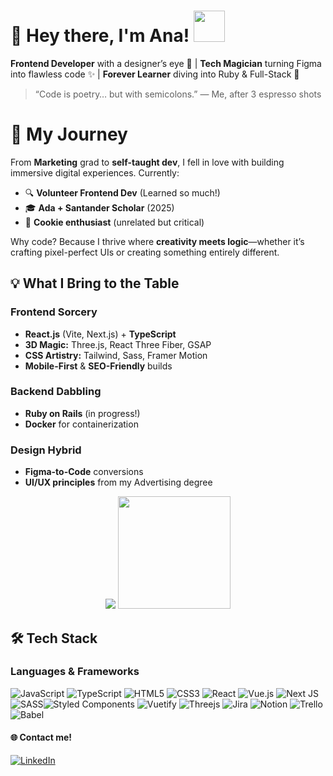 # 👋 Hey there, I'm Ana! <img src="https://media.giphy.com/media/mGcNjsfWAjY5AEZNw6/giphy.gif" width="50">
**Frontend Developer** with a designer’s eye 🎨 | **Tech Magician** turning Figma into flawless code ✨ | **Forever Learner** diving into Ruby & Full-Stack 🌱

> “Code is poetry… but with semicolons.” — Me, after 3 espresso shots

# 🚀 My Journey
From **Marketing** grad to **self-taught dev**, I fell in love with building immersive digital experiences. Currently:
- 🔍 **Volunteer Frontend Dev** (Learned so much!)
- 🎓 **Ada + Santander Scholar** (2025)
- 🍪 **Cookie enthusiast** (unrelated but critical)

Why code? Because I thrive where **creativity meets logic**—whether it’s crafting pixel-perfect UIs or creating something entirely different.

## 💡 What I Bring to the Table
### Frontend Sorcery
- **React.js** (Vite, Next.js) + **TypeScript**
- **3D Magic:** Three.js, React Three Fiber, GSAP
- **CSS Artistry:** Tailwind, Sass, Framer Motion
- **Mobile-First** & **SEO-Friendly** builds

### Backend Dabbling
- **Ruby on Rails** (in progress!)
- **Docker** for containerization

### Design Hybrid
- **Figma-to-Code** conversions
- **UI/UX principles** from my Advertising degree


<div align="center">
<picture>
  <source
    srcset="https://github-readme-stats.vercel.app/api?username=devanaclimgo&show_icons=true&theme=midnight-purple"
    media="(prefers-color-scheme: dark)"
  />
  <source
    srcset="https://github-readme-stats.vercel.app/api?username=devanaclimgo&show_icons=true"
    media="(prefers-color-scheme: light), (prefers-color-scheme: no-preference)"
  />
  <img src="https://github-readme-stats.vercel.app/api?username=devanaclimgo&show_icons=true" />
</picture>
<img height="180em" src="https://github-readme-stats.vercel.app/api/top-langs/?username=devanaclimgo&layout=compact&langs_count=8&theme=midnight-purple"/>
</div>


## 🛠 Tech Stack
### Languages & Frameworks
![JavaScript](https://img.shields.io/badge/javascript-%23323330.svg?style=for-the-badge&logo=javascript&logoColor=%23F7DF1E) ![TypeScript](https://img.shields.io/badge/typescript-%23007ACC.svg?style=for-the-badge&logo=typescript&logoColor=white) ![HTML5](https://img.shields.io/badge/html5-%23E34F26.svg?style=for-the-badge&logo=html5&logoColor=white) ![CSS3](https://img.shields.io/badge/css3-%231572B6.svg?style=for-the-badge&logo=css3&logoColor=white) ![React](https://img.shields.io/badge/react-%2320232a.svg?style=for-the-badge&logo=react&logoColor=%2361DAFB) ![Vue.js](https://img.shields.io/badge/vuejs-%2335495e.svg?style=for-the-badge&logo=vuedotjs&logoColor=%234FC08D) ![Next JS](https://img.shields.io/badge/Next-black?style=for-the-badge&logo=next.js&logoColor=white) ![SASS](https://img.shields.io/badge/SASS-hotpink.svg?style=for-the-badge&logo=SASS&logoColor=white)![Styled Components](https://img.shields.io/badge/styled--components-DB7093?style=for-the-badge&logo=styled-components&logoColor=white) ![Vuetify](https://img.shields.io/badge/Vuetify-1867C0?style=for-the-badge&logo=vuetify&logoColor=AEDDFF) ![Threejs](https://img.shields.io/badge/threejs-black?style=for-the-badge&logo=three.js&logoColor=white) ![Jira](https://img.shields.io/badge/jira-%230A0FFF.svg?style=for-the-badge&logo=jira&logoColor=white) ![Notion](https://img.shields.io/badge/Notion-%23000000.svg?style=for-the-badge&logo=notion&logoColor=white) ![Trello](https://img.shields.io/badge/Trello-%23026AA7.svg?style=for-the-badge&logo=Trello&logoColor=white) ![Babel](https://img.shields.io/badge/Babel-F9DC3e?style=for-the-badge&logo=babel&logoColor=black)

#### 🌐 Contact me!
[![LinkedIn](https://img.shields.io/badge/LinkedIn-%230077B5.svg?logo=linkedin&logoColor=white)](www.linkedin.com/in/ana-clara-gomes-48b83b224)
